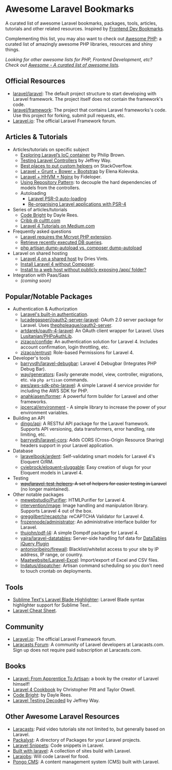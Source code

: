 # Awesome Laravel Bookmarks
A curated list of awesome Laravel bookmarks, packages, tools, articles, tutorials and other related resources. Inspired by [Frontend Dev Bookmarks](https://github.com/dypsilon/frontend-dev-bookmarks).

Complementing this list, you may also want to check out [Awesome PHP](https://github.com/ziadoz/awesome-php): a curated list of amazingly awesome PHP libraries, resources and shiny things.

*Looking for other awesome lists for PHP, Frontend Development, etc? Check out [Awesome - A curated list of awesome lists](https://github.com/sindresorhus/awesome).*

## Official Resources
- [laravel/laravel](https://github.com/laravel/laravel): The default project structure to start developing with Laravel framework. The project itself does not contain the framework's code.
- [laravel/framework](https://github.com/laravel/framework): The project that contains Laravel frameworks's code. Use this project for forking, submit pull requests, etc.
- [Laravel.io](http://laravel.io): The official Laravel Framework forum.

## Articles & Tutorials
- Articles/tutorials on specific subject
  - [Exploring Laravel’s IoC container](http://culttt.com/2014/03/24/exploring-laravels-ioc-container/) by Philip Brown.
  - [Testing Laravel Controllers](http://code.tutsplus.com/tutorials/testing-laravel-controllers--net-31456) by Jeffrey Way.
  - [Best places to put custom helpers](https://stackoverflow.com/questions/17088917/what-are-the-best-practices-and-best-places-for-laravel-4-helpers-or-basic-funct) on StackOverflow.
  - [Laravel + Grunt + Bower + Bootstrap](http://blog.elenakolevska.com/using-grunt-with-laravel-and-bootstrap/) by Elena Kolevska.
  - [Laravel + HHVM + Nginx](http://fideloper.com/hhvm-nginx-laravel) by Fideloper.
  - [Using Repository Pattern](http://heera.it/laravel-repository-pattern): to decouple the hard dependencies of models from the controllers.
  - Autoloading
    - [Laravel PSR-0 auto-loading](http://stackoverflow.com/questions/21320775/laravel-psr-0-auto-loading)
    - [Re-organising Laravel applications with PSR-4](http://laravelish.wordpress.com/2014/03/05/psr-4/)
- Series of articles/tutorials
  - [Code Bright](http://daylerees.com/codebright) by Dayle Rees.
  - [Cribb @ culttt.com](http://culttt.com/tag/cribbb/)
  - [Laravel 4 Tutorials on Medium.com](https://medium.com/laravel-4)
- Frequently asked questions
  - [Laravel requires the Mcrypt PHP extension](https://stackoverflow.com/questions/16830405/laravel-requires-the-mcrypt-php-extension).
  - [Retrieve recently executed DB queries](https://stackoverflow.com/questions/14536165/get-the-query-executed-in-laravel-3-4).
  - [php artisan dump-autoload vs. composer dump-autoload](https://stackoverflow.com/questions/20274082/what-are-differences-between-php-artisan-dump-autoload-and-composer-dump-auto)
- Laravel on shared hosting
  - [Laravel 4 on a shared host](http://driesvints.com/blog/laravel-4-on-a-shared-host/) by Dries Vints.
  - [Install Laravel 4 without Composer](https://stackoverflow.com/questions/15940140/can-i-install-laravel-4-without-using-composer).
  - [Install to a web host without publicly exposing /app/ folder?](https://stackoverflow.com/questions/16683046/how-to-install-laravel-4-to-a-web-host-subfolder-without-publicly-exposing-app)
- Integration with Paas/Saas
  - _(coming soon)_

## Popular/Notable Packages

- Authentication & Authorization
  - [Laravel's built-in authentication](http://laravel.com/docs/security).
  - [lucadegasperi/oauth2-server-laravel](https://github.com/lucadegasperi/oauth2-server-laravel): OAuth 2.0 server package for Laravel. Uses [thephpleague/oauth2-server](https://github.com/thephpleague/oauth2-server).
  - [artdarek/oauth-4-laravel](https://github.com/artdarek/oauth-4-laravel): An OAuth client wrapper for Laravel. Uses [Lusitanian/PHPoAuthLib](https://github.com/Lusitanian/PHPoAuthLib).
  - [zizaco/confide](https://github.com/Zizaco/confide): An authentication solution for Laravel 4. Includes account confirmation, login throttling, etc.
  - [zizaco/entrust](https://github.com/Zizaco/entrust): Role-based Permissions for Laravel 4.
- Developer's tools
  - [barryvdh/laravel-debugbar](https://github.com/barryvdh/laravel-debugbar): Laravel 4 Debugbar (Integrates PHP Debug Bar).
  - [way/generators](https://github.com/JeffreyWay/Laravel-4-Generators): Easily generate model, view, controller, migrations, etc. via `php artisan` commands.
  - [aws/aws-sdk-php-laravel](https://github.com/aws/aws-sdk-php-laravel.git): A simple Laravel 4 service provider for including the AWS SDK for PHP.
  - [anahkiasen/former](https://github.com/anahkiasen/former): A powerful form builder for Laravel and other frameworks.
  - [jpcercal/environment](https://github.com/jpcercal/environment) - A simple library to increase the power of your environment variables.
- Building an API
  - [dingo/api](https://github.com/dingo/api): A RESTful API package for the Laravel framework. Supports API versioning, data transformers, error handling, rate limiting, etc.
  - [barryvdh/laravel-cors](https://github.com/barryvdh/laravel-cors): Adds CORS (Cross-Origin Resource Sharing) headers support in your Laravel application.
- Database
  - [laravelbook/ardent](https://github.com/laravelbook/ardent): Self-validating smart models for Laravel 4's Eloquent O/RM.
  - [cviebrock/eloquent-sluggable](https://github.com/cviebrock/eloquent-sluggable): Easy creation of slugs for your Eloquent models in Laravel 4.
- Testing
  - ~~[way/laravel-test-helpers](https://github.com/JeffreyWay/Laravel-Test-Helpers): A set of helpers for easier testing in Laravel~~ (no longer maintained).
- Other notable packages
  - [mewebstudio/Purifier](https://github.com/mewebstudio/Purifier): HTMLPurifier for Laravel 4.
  - [intervention/image](https://github.com/Intervention/image): Image handling and manipulation library. Supports Laravel 4 out of the box.
  - [greggilbert/recaptcha](https://github.com/greggilbert/recaptcha): reCAPTCHA Validator for Laravel 4.
  - [frozennode/administrator](https://github.com/FrozenNode/Laravel-Administrator): An administrative interface builder for Laravel.
  - [thujohn/pdf-l4](https://github.com/thujohn/pdf-l4): A simple Dompdf package for Laravel 4.
  - [yajra/laravel-datatables](https://github.com/yajra/laravel-datatables): Server-side handling fof data for [DataTables jQuery Plugin](http://datatables.net/)
  - [antonioribeiro/firewall](https://github.com/antonioribeiro/firewall): Blacklist/whitelist access to your site by IP address, IP range, or country.
  - [Maatwebsite/Laravel-Excel](https://github.com/Maatwebsite/Laravel-Excel): Import/export of Excel and CSV files.
  - [Indatus/dispatcher](https://github.com/Indatus/dispatcher): Artisan command scheduling so you don't need to touch crontab on deployments.

## Tools
- [Sublime Text's Laravel Blade Highlighter](https://sublime.wbond.net/packages/Laravel%20Blade%20Highlighter): Laravel Blade syntax highlighter support for Sublime Text..
- [Laravel Cheat Sheet](http://cheats.jesse-obrien.ca/).

## Community
- [Laravel.io](http://laravel.io): The official Laravel Framework forum.
- [Laracasts Forum](https://www.laracasts.com/forum): A community of Laravel developers at Laracasts.com. Sign up does not require paid subscription at Laracasts.com.

## Books
- [Laravel: From Apprentice To Artisan](https://leanpub.com/laravel): a book by the creator of Laravel himself!
- [Laravel 4 Cookbook](https://leanpub.com/laravel4cookbook) by Christopher Pitt and Taylor Otwell.
- [Code Bright](https://leanpub.com/codebright): by Dayle Rees.
- [Laravel Testing Decoded](https://leanpub.com/laravel-testing-decoded) by Jeffrey Way.

## Other Awesome Laravel Resources
- [Laracasts](https://www.laracasts.com): Paid video tutorials site not limited to, but generally based on Laravel.
- [Packalyst](http://packalyst.com/): A directory of Packages for your Laravel projects.
- [Laravel Snippets](http://laravelsnippets.com/): Code snippets in Laravel.
- [Built with laravel](http://builtwithlaravel.com/): A collection of sites build with Laravel.
- [Larajobs](https://larajobs.com): Will code Laravel for food.
- [Pongo CMS](http://pongocms.com/): A content management system (CMS) built with Laravel.
